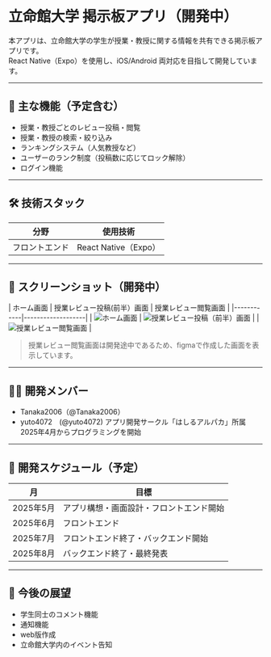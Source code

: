 # 立命館大学 掲示板アプリ（開発中）

本アプリは、立命館大学の学生が授業・教授に関する情報を共有できる掲示板アプリです。  
React Native（Expo）を使用し、iOS/Android 両対応を目指して開発しています。

---

## 📱 主な機能（予定含む）
- 授業・教授ごとのレビュー投稿・閲覧
- 授業・教授の検索・絞り込み
- ランキングシステム（人気教授など）
- ユーザーのランク制度（投稿数に応じてロック解除）
- ログイン機能

---

## 🛠 技術スタック

| 分野 | 使用技術 |
|------|-----------|
| フロントエンド | React Native（Expo） |

---

## 📸 スクリーンショット（開発中）

| ホーム画面 | 授業レビュー投稿(前半）画面 | 授業レビュー閲覧画面 |
|------------|-------------------|
| ![ホーム画面](./assets/images/screenshot_home.png) | ![授業レビュー投稿（前半）画面](./assets/images/screenshot_writing.png) |
| ![授業レビュー閲覧画面](./assets/images/screenshot_review.png) | 

> 授業レビュー閲覧画面は開発途中であるため、figmaで作成した画面を表示しています。

---

## 👨‍💻 開発メンバー

- Tanaka2006（@Tanaka2006）
- yuto4072　(@yuto4072)
  アプリ開発サークル「はしるアルパカ」所属  
  2025年4月からプログラミングを開始

---

## 📅 開発スケジュール（予定）

| 月 | 目標 |
|----|------|
| 2025年5月 | アプリ構想・画面設計・フロントエンド開始 |
| 2025年6月 | フロントエンド |
| 2025年7月 | フロントエンド終了・バックエンド開始|
| 2025年8月 | バックエンド終了・最終発表 |

---

## 🚀 今後の展望

- 学生同士のコメント機能
- 通知機能
- web版作成
- 立命館大学内のイベント告知

